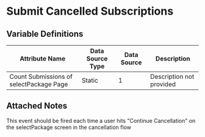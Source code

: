 # Submit Cancelled Subscriptions

### 

## Variable Definitions

| Attribute Name|Data Source Type|Data Source|Description|
| --- | --- | --- | --- |
|Count Submissions of selectPackage Page|Static|1|Description not provided|

## Attached Notes

<p>This event should be fired each time a user hits "Continue Cancellation" on the selectPackage screen in the cancellation flow</p>